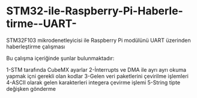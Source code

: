 # STM32-ile-Raspberry-Pi-Haberle-tirme--UART-
STM32F103 mikrodenetleyicisi ile Raspberry Pi modülünü UART üzerinden haberleştirme çalışması

Bu çalışma içeriğinde şunlar bulunmaktadır:

1-STM tarafında CubeMX ayarlar
2-İnterrupts ve DMA ile ayrı ayrı okuma yapmak içni gerekli olan kodlar
3-Gelen veri paketlerini çevirilme işlemleri
4-ASCII olarak gelen karakterleri integera çevirme işlemi
5-String tipte değişken gönderme

